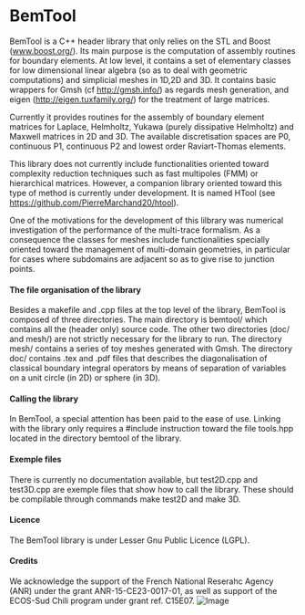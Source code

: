 # BemTool
BemTool is a C++ header library that only relies on the STL and Boost (www.boost.org/).
Its main purpose is the computation of assembly routines for boundary elements. At low level,
it contains a set of elementary classes for low dimensional linear algebra (so as to deal with
geometric computations) and simplicial meshes in 1D,2D and 3D. It contains basic wrappers
for Gmsh (cf http://gmsh.info/) as regards mesh generation, and eigen (http://eigen.tuxfamily.org/)
for the treatment of large matrices.

Currently it provides routines for the assembly of boundary element matrices for Laplace,
Helmholtz, Yukawa (purely dissipative Helmholtz) and Maxwell matrices in 2D and 3D.
The available discretisation spaces are P0, continuous P1, continuous P2 and lowest order
Raviart-Thomas elements.

This library does not currently include functionalities oriented toward complexity
reduction techniques such as fast multipoles (FMM) or hierarchical matrices. However,
a companion library oriented toward this type of method is currently under development.
It is named HTool (see https://github.com/PierreMarchand20/htool).

One of the motivations for the development of this lilbrary was numerical investigation
of the performance of the multi-trace formalism. As a consequence the classes for meshes
include functionalities specially oriented toward the management of multi-domain geometries,
in particular for cases where subdomains are adjacent so as to give rise to junction points.

#### The file organisation of the library
Besides a makefile and .cpp files at the top level of the library, BemTool
is composed of three directories. The main directory is bemtool/ which contains 
all the (header only) source code. The other two directories (doc/ and mesh/) are
not strictly necessary for the library to run. The directory mesh/ contains a series
of toy meshes generated with Gmsh. The directory doc/ contains .tex and .pdf files
that describes the diagonalisation of classical boundary integral operators by means
of separation of variables on a unit circle (in 2D) or sphere (in 3D).

#### Calling the library
In BemTool, a special attention has been paid to the ease of use. Linking with the library
only requires a \#include instruction toward the file tools.hpp located in the directory
bemtool of the library.

#### Exemple files
There is currently no documentation available, but test2D.cpp and test3D.cpp are exemple files
that show how to call the library. These should be compilable through commands make test2D
and make 3D.

#### Licence
The BemTool library is under Lesser Gnu Public Licence (LGPL).

#### Credits
We acknowledge the support of the French National Reserahc Agency (ANR) under the grant 
ANR-15-CE23-0017-01, as well as support of the ECOS-Sud Chili program under grant ref. C15E07.
![Image](https://github.com/xclaeys/BemTool/blob/master/doc/Logo-anr.png?raw=true)
